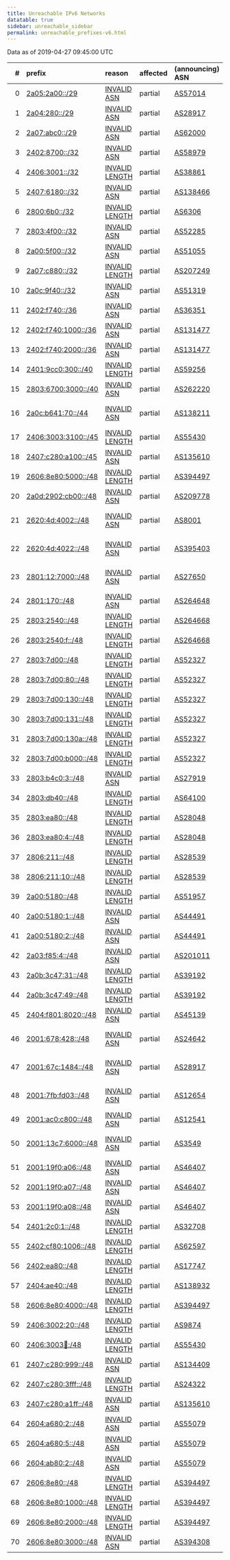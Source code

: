 ```yaml
---
title: Unreachable IPv6 Networks
datatable: true
sidebar: unreachable_sidebar
permalink: unreachable_prefixes-v6.html
---
```


Data as of 2019-04-27 09:45:00 UTC


<div class="datatable-begin"></div>

|   # | prefix                                                           | reason                                                                                                         | affected   | (announcing) ASN                         | ROA (AS, prefix, ML)           | Anchor                                         |   unreachable /48s |
|----:|:-----------------------------------------------------------------|:---------------------------------------------------------------------------------------------------------------|:-----------|:-----------------------------------------|:-------------------------------|:-----------------------------------------------|-------------------:|
|   0 | [2a05:2a00::/29](https://stat.ripe.net/2a05:2a00::/29)           | [INVALID ASN](https://rpki-validator.ripe.net/announcement-preview?asn=AS57014&prefix=2a05:2a00::/29)          | partial    | [AS57014](unreachable_AS57014-v6.html)   | AS59816 2a05:2a00::/29 48      | [RIPE](unreachable_RIPE_NCC_RPKI_Root-v6.html) |             524288 |
|   1 | [2a04:280::/29](https://stat.ripe.net/2a04:280::/29)             | [INVALID ASN](https://rpki-validator.ripe.net/announcement-preview?asn=AS28917&prefix=2a04:280::/29)           | partial    | [AS28917](unreachable_AS28917-v6.html)   | AS48361 2a04:280::/29 29       | [RIPE](unreachable_RIPE_NCC_RPKI_Root-v6.html) |             524288 |
|   2 | [2a07:abc0::/29](https://stat.ripe.net/2a07:abc0::/29)           | [INVALID ASN](https://rpki-validator.ripe.net/announcement-preview?asn=AS62000&prefix=2a07:abc0::/29)          | partial    | [AS62000](unreachable_AS62000-v6.html)   | AS49434 2a07:abc0::/29 29      | [RIPE](unreachable_RIPE_NCC_RPKI_Root-v6.html) |             524288 |
|   3 | [2402:8700::/32](https://stat.ripe.net/2402:8700::/32)           | [INVALID ASN](https://rpki-validator.ripe.net/announcement-preview?asn=AS58979&prefix=2402:8700::/32)          | partial    | [AS58979](unreachable_AS58979-v6.html)   | AS9482 2402:8700::/32 32       | [APNIC](unreachable_APNIC_RPKI_Root-v6.html)   |              65536 |
|   4 | [2406:3001::/32](https://stat.ripe.net/2406:3001::/32)           | [INVALID LENGTH](https://rpki-validator.ripe.net/announcement-preview?asn=AS38861&prefix=2406:3001::/32)       | partial    | [AS38861](unreachable_AS38861-v6.html)   | AS38861 2406:3000::/30 31      | [APNIC](unreachable_APNIC_RPKI_Root-v6.html)   |              65536 |
|   5 | [2407:6180::/32](https://stat.ripe.net/2407:6180::/32)           | [INVALID ASN](https://rpki-validator.ripe.net/announcement-preview?asn=AS138466&prefix=2407:6180::/32)         | partial    | [AS138466](unreachable_AS138466-v6.html) | AS133749 2407:6180::/32 32     | [APNIC](unreachable_APNIC_RPKI_Root-v6.html)   |              65536 |
|   6 | [2800:6b0::/32](https://stat.ripe.net/2800:6b0::/32)             | [INVALID LENGTH](https://rpki-validator.ripe.net/announcement-preview?asn=AS6306&prefix=2800:6b0::/32)         | partial    | [AS6306](unreachable_AS6306-v6.html)     | AS6306 2800:6b0::/28 28        | [LACNIC](unreachable_LACNIC_RPKI_Root-v6.html) |              65536 |
|   7 | [2803:4f00::/32](https://stat.ripe.net/2803:4f00::/32)           | [INVALID ASN](https://rpki-validator.ripe.net/announcement-preview?asn=AS52285&prefix=2803:4f00::/32)          | partial    | [AS52285](unreachable_AS52285-v6.html)   | AS55285 2803:4f00::/32 32      | [LACNIC](unreachable_LACNIC_RPKI_Root-v6.html) |              65536 |
|   8 | [2a00:5f00::/32](https://stat.ripe.net/2a00:5f00::/32)           | [INVALID ASN](https://rpki-validator.ripe.net/announcement-preview?asn=AS51055&prefix=2a00:5f00::/32)          | partial    | [AS51055](unreachable_AS51055-v6.html)   | AS1290 2a00:5f00::/32 32       | [RIPE](unreachable_RIPE_NCC_RPKI_Root-v6.html) |              65536 |
|   9 | [2a07:c880::/32](https://stat.ripe.net/2a07:c880::/32)           | [INVALID LENGTH](https://rpki-validator.ripe.net/announcement-preview?asn=AS207249&prefix=2a07:c880::/32)      | partial    | [AS207249](unreachable_AS207249-v6.html) | AS207249 2a07:c880::/29 29     | [RIPE](unreachable_RIPE_NCC_RPKI_Root-v6.html) |              65536 |
|  10 | [2a0c:9f40::/32](https://stat.ripe.net/2a0c:9f40::/32)           | [INVALID ASN](https://rpki-validator.ripe.net/announcement-preview?asn=AS51319&prefix=2a0c:9f40::/32)          | partial    | [AS51319](unreachable_AS51319-v6.html)   | AS41785 2a0c:9f40::/32 32      | [RIPE](unreachable_RIPE_NCC_RPKI_Root-v6.html) |              65536 |
|  11 | [2402:f740::/36](https://stat.ripe.net/2402:f740::/36)           | [INVALID ASN](https://rpki-validator.ripe.net/announcement-preview?asn=AS36351&prefix=2402:f740::/36)          | partial    | [AS36351](unreachable_AS36351-v6.html)   | AS137882 2402:f740::/32 32     | [APNIC](unreachable_APNIC_RPKI_Root-v6.html)   |               4096 |
|  12 | [2402:f740:1000::/36](https://stat.ripe.net/2402:f740:1000::/36) | [INVALID ASN](https://rpki-validator.ripe.net/announcement-preview?asn=AS131477&prefix=2402:f740:1000::/36)    | partial    | [AS131477](unreachable_AS131477-v6.html) | AS137882 2402:f740::/32 32     | [APNIC](unreachable_APNIC_RPKI_Root-v6.html)   |               4096 |
|  13 | [2402:f740:2000::/36](https://stat.ripe.net/2402:f740:2000::/36) | [INVALID ASN](https://rpki-validator.ripe.net/announcement-preview?asn=AS131477&prefix=2402:f740:2000::/36)    | partial    | [AS131477](unreachable_AS131477-v6.html) | AS137882 2402:f740::/32 32     | [APNIC](unreachable_APNIC_RPKI_Root-v6.html)   |               4096 |
|  14 | [2401:9cc0:300::/40](https://stat.ripe.net/2401:9cc0:300::/40)   | [INVALID LENGTH](https://rpki-validator.ripe.net/announcement-preview?asn=AS59256&prefix=2401:9cc0:300::/40)   | partial    | [AS59256](unreachable_AS59256-v6.html)   | AS59256 2401:9cc0::/32 32      | [APNIC](unreachable_APNIC_RPKI_Root-v6.html)   |                256 |
|  15 | [2803:6700:3000::/40](https://stat.ripe.net/2803:6700:3000::/40) | [INVALID ASN](https://rpki-validator.ripe.net/announcement-preview?asn=AS262220&prefix=2803:6700:3000::/40)    | partial    | [AS262220](unreachable_AS262220-v6.html) | AS263210 2803:6700::/32 48     | [LACNIC](unreachable_LACNIC_RPKI_Root-v6.html) |                256 |
|  16 | [2a0c:b641:70::/44](https://stat.ripe.net/2a0c:b641:70::/44)     | [INVALID ASN](https://rpki-validator.ripe.net/announcement-preview?asn=AS138211&prefix=2a0c:b641:70::/44)      | partial    | [AS138211](unreachable_AS138211-v6.html) | AS209874 2a0c:b641:70::/44 48  | [RIPE](unreachable_RIPE_NCC_RPKI_Root-v6.html) |                 16 |
|  17 | [2406:3003:3100::/45](https://stat.ripe.net/2406:3003:3100::/45) | [INVALID LENGTH](https://rpki-validator.ripe.net/announcement-preview?asn=AS55430&prefix=2406:3003:3100::/45)  | partial    | [AS55430](unreachable_AS55430-v6.html)   | AS55430 2406:3003::/32 35      | [APNIC](unreachable_APNIC_RPKI_Root-v6.html)   |                  8 |
|  18 | [2407:c280:a100::/45](https://stat.ripe.net/2407:c280:a100::/45) | [INVALID ASN](https://rpki-validator.ripe.net/announcement-preview?asn=AS135610&prefix=2407:c280:a100::/45)    | partial    | [AS135610](unreachable_AS135610-v6.html) | AS24322 2407:c280::/32 32      | [APNIC](unreachable_APNIC_RPKI_Root-v6.html)   |                  8 |
|  19 | [2606:8e80:5000::/48](https://stat.ripe.net/2606:8e80:5000::/48) | [INVALID LENGTH](https://rpki-validator.ripe.net/announcement-preview?asn=AS394497&prefix=2606:8e80:5000::/48) | partial    | [AS394497](unreachable_AS394497-v6.html) | AS394497 2606:8e80::/32 32     | [ARIN](unreachable_ARIN-v6.html)               |                  1 |
|  20 | [2a0d:2902:cb00::/48](https://stat.ripe.net/2a0d:2902:cb00::/48) | [INVALID ASN](https://rpki-validator.ripe.net/announcement-preview?asn=AS209778&prefix=2a0d:2902:cb00::/48)    | partial    | [AS209778](unreachable_AS209778-v6.html) | AS50069 2a0d:2900::/29 48      | [RIPE](unreachable_RIPE_NCC_RPKI_Root-v6.html) |                  1 |
|  21 | [2620:4d:4002::/48](https://stat.ripe.net/2620:4d:4002::/48)     | [INVALID ASN](https://rpki-validator.ripe.net/announcement-preview?asn=AS8001&prefix=2620:4d:4002::/48)        | partial    | [AS8001](unreachable_AS8001-v6.html)     | AS62597 2620:4d:4000::/40 48   | [ARIN](unreachable_ARIN-v6.html)               |                  1 |
|  22 | [2620:4d:4022::/48](https://stat.ripe.net/2620:4d:4022::/48)     | [INVALID ASN](https://rpki-validator.ripe.net/announcement-preview?asn=AS395403&prefix=2620:4d:4022::/48)      | partial    | [AS395403](unreachable_AS395403-v6.html) | AS62597 2620:4d:4000::/40 48   | [ARIN](unreachable_ARIN-v6.html)               |                  1 |
|  23 | [2801:12:7000::/48](https://stat.ripe.net/2801:12:7000::/48)     | [INVALID ASN](https://rpki-validator.ripe.net/announcement-preview?asn=AS27650&prefix=2801:12:7000::/48)       | partial    | [AS27650](unreachable_AS27650-v6.html)   | AS266737 2801:12:7000::/48 48  | [LACNIC](unreachable_LACNIC_RPKI_Root-v6.html) |                  1 |
|  24 | [2801:170::/48](https://stat.ripe.net/2801:170::/48)             | [INVALID ASN](https://rpki-validator.ripe.net/announcement-preview?asn=AS264648&prefix=2801:170::/48)          | partial    | [AS264648](unreachable_AS264648-v6.html) | AS19429 2801:170::/48 48       | [LACNIC](unreachable_LACNIC_RPKI_Root-v6.html) |                  1 |
|  25 | [2803:2540::/48](https://stat.ripe.net/2803:2540::/48)           | [INVALID LENGTH](https://rpki-validator.ripe.net/announcement-preview?asn=AS264668&prefix=2803:2540::/48)      | partial    | [AS264668](unreachable_AS264668-v6.html) | AS264668 2803:2540::/32 32     | [LACNIC](unreachable_LACNIC_RPKI_Root-v6.html) |                  1 |
|  26 | [2803:2540:f::/48](https://stat.ripe.net/2803:2540:f::/48)       | [INVALID LENGTH](https://rpki-validator.ripe.net/announcement-preview?asn=AS264668&prefix=2803:2540:f::/48)    | partial    | [AS264668](unreachable_AS264668-v6.html) | AS264668 2803:2540::/32 32     | [LACNIC](unreachable_LACNIC_RPKI_Root-v6.html) |                  1 |
|  27 | [2803:7d00::/48](https://stat.ripe.net/2803:7d00::/48)           | [INVALID LENGTH](https://rpki-validator.ripe.net/announcement-preview?asn=AS52327&prefix=2803:7d00::/48)       | partial    | [AS52327](unreachable_AS52327-v6.html)   | AS52327 2803:7d00::/32 32      | [LACNIC](unreachable_LACNIC_RPKI_Root-v6.html) |                  1 |
|  28 | [2803:7d00:80::/48](https://stat.ripe.net/2803:7d00:80::/48)     | [INVALID LENGTH](https://rpki-validator.ripe.net/announcement-preview?asn=AS52327&prefix=2803:7d00:80::/48)    | partial    | [AS52327](unreachable_AS52327-v6.html)   | AS52327 2803:7d00::/32 32      | [LACNIC](unreachable_LACNIC_RPKI_Root-v6.html) |                  1 |
|  29 | [2803:7d00:130::/48](https://stat.ripe.net/2803:7d00:130::/48)   | [INVALID LENGTH](https://rpki-validator.ripe.net/announcement-preview?asn=AS52327&prefix=2803:7d00:130::/48)   | partial    | [AS52327](unreachable_AS52327-v6.html)   | AS52327 2803:7d00::/32 32      | [LACNIC](unreachable_LACNIC_RPKI_Root-v6.html) |                  1 |
|  30 | [2803:7d00:131::/48](https://stat.ripe.net/2803:7d00:131::/48)   | [INVALID LENGTH](https://rpki-validator.ripe.net/announcement-preview?asn=AS52327&prefix=2803:7d00:131::/48)   | partial    | [AS52327](unreachable_AS52327-v6.html)   | AS52327 2803:7d00::/32 32      | [LACNIC](unreachable_LACNIC_RPKI_Root-v6.html) |                  1 |
|  31 | [2803:7d00:130a::/48](https://stat.ripe.net/2803:7d00:130a::/48) | [INVALID LENGTH](https://rpki-validator.ripe.net/announcement-preview?asn=AS52327&prefix=2803:7d00:130a::/48)  | partial    | [AS52327](unreachable_AS52327-v6.html)   | AS52327 2803:7d00::/32 32      | [LACNIC](unreachable_LACNIC_RPKI_Root-v6.html) |                  1 |
|  32 | [2803:7d00:b000::/48](https://stat.ripe.net/2803:7d00:b000::/48) | [INVALID LENGTH](https://rpki-validator.ripe.net/announcement-preview?asn=AS52327&prefix=2803:7d00:b000::/48)  | partial    | [AS52327](unreachable_AS52327-v6.html)   | AS52327 2803:7d00::/32 32      | [LACNIC](unreachable_LACNIC_RPKI_Root-v6.html) |                  1 |
|  33 | [2803:b4c0:3::/48](https://stat.ripe.net/2803:b4c0:3::/48)       | [INVALID ASN](https://rpki-validator.ripe.net/announcement-preview?asn=AS27919&prefix=2803:b4c0:3::/48)        | partial    | [AS27919](unreachable_AS27919-v6.html)   | AS264668 2803:b4c0:3::/48 48   | [LACNIC](unreachable_LACNIC_RPKI_Root-v6.html) |                  1 |
|  34 | [2803:db40::/48](https://stat.ripe.net/2803:db40::/48)           | [INVALID LENGTH](https://rpki-validator.ripe.net/announcement-preview?asn=AS64100&prefix=2803:db40::/48)       | partial    | [AS64100](unreachable_AS64100-v6.html)   | AS64100 2803:db40::/32 32      | [LACNIC](unreachable_LACNIC_RPKI_Root-v6.html) |                  1 |
|  35 | [2803:ea80::/48](https://stat.ripe.net/2803:ea80::/48)           | [INVALID LENGTH](https://rpki-validator.ripe.net/announcement-preview?asn=AS28048&prefix=2803:ea80::/48)       | partial    | [AS28048](unreachable_AS28048-v6.html)   | AS28048 2803:ea80::/32 32      | [LACNIC](unreachable_LACNIC_RPKI_Root-v6.html) |                  1 |
|  36 | [2803:ea80:4::/48](https://stat.ripe.net/2803:ea80:4::/48)       | [INVALID LENGTH](https://rpki-validator.ripe.net/announcement-preview?asn=AS28048&prefix=2803:ea80:4::/48)     | partial    | [AS28048](unreachable_AS28048-v6.html)   | AS28048 2803:ea80::/32 32      | [LACNIC](unreachable_LACNIC_RPKI_Root-v6.html) |                  1 |
|  37 | [2806:211::/48](https://stat.ripe.net/2806:211::/48)             | [INVALID LENGTH](https://rpki-validator.ripe.net/announcement-preview?asn=AS28539&prefix=2806:211::/48)        | partial    | [AS28539](unreachable_AS28539-v6.html)   | AS28539 2806:211::/32 32       | [LACNIC](unreachable_LACNIC_RPKI_Root-v6.html) |                  1 |
|  38 | [2806:211:10::/48](https://stat.ripe.net/2806:211:10::/48)       | [INVALID LENGTH](https://rpki-validator.ripe.net/announcement-preview?asn=AS28539&prefix=2806:211:10::/48)     | partial    | [AS28539](unreachable_AS28539-v6.html)   | AS28539 2806:211::/32 32       | [LACNIC](unreachable_LACNIC_RPKI_Root-v6.html) |                  1 |
|  39 | [2a00:5180::/48](https://stat.ripe.net/2a00:5180::/48)           | [INVALID LENGTH](https://rpki-validator.ripe.net/announcement-preview?asn=AS51957&prefix=2a00:5180::/48)       | partial    | [AS51957](unreachable_AS51957-v6.html)   | AS51957 2a00:5180::/32 32      | [RIPE](unreachable_RIPE_NCC_RPKI_Root-v6.html) |                  1 |
|  40 | [2a00:5180:1::/48](https://stat.ripe.net/2a00:5180:1::/48)       | [INVALID ASN](https://rpki-validator.ripe.net/announcement-preview?asn=AS44491&prefix=2a00:5180:1::/48)        | partial    | [AS44491](unreachable_AS44491-v6.html)   | AS51957 2a00:5180::/32 32      | [RIPE](unreachable_RIPE_NCC_RPKI_Root-v6.html) |                  1 |
|  41 | [2a00:5180:2::/48](https://stat.ripe.net/2a00:5180:2::/48)       | [INVALID ASN](https://rpki-validator.ripe.net/announcement-preview?asn=AS44491&prefix=2a00:5180:2::/48)        | partial    | [AS44491](unreachable_AS44491-v6.html)   | AS51957 2a00:5180::/32 32      | [RIPE](unreachable_RIPE_NCC_RPKI_Root-v6.html) |                  1 |
|  42 | [2a03:f85:4::/48](https://stat.ripe.net/2a03:f85:4::/48)         | [INVALID ASN](https://rpki-validator.ripe.net/announcement-preview?asn=AS201011&prefix=2a03:f85:4::/48)        | partial    | [AS201011](unreachable_AS201011-v6.html) | AS57169 2a03:f80::/29 32       | [RIPE](unreachable_RIPE_NCC_RPKI_Root-v6.html) |                  1 |
|  43 | [2a0b:3c47:31::/48](https://stat.ripe.net/2a0b:3c47:31::/48)     | [INVALID LENGTH](https://rpki-validator.ripe.net/announcement-preview?asn=AS39192&prefix=2a0b:3c47:31::/48)    | partial    | [AS39192](unreachable_AS39192-v6.html)   | AS39192 2a0b:3c47::/32 32      | [RIPE](unreachable_RIPE_NCC_RPKI_Root-v6.html) |                  1 |
|  44 | [2a0b:3c47:49::/48](https://stat.ripe.net/2a0b:3c47:49::/48)     | [INVALID LENGTH](https://rpki-validator.ripe.net/announcement-preview?asn=AS39192&prefix=2a0b:3c47:49::/48)    | partial    | [AS39192](unreachable_AS39192-v6.html)   | AS39192 2a0b:3c47::/32 32      | [RIPE](unreachable_RIPE_NCC_RPKI_Root-v6.html) |                  1 |
|  45 | [2404:f801:8020::/48](https://stat.ripe.net/2404:f801:8020::/48) | [INVALID ASN](https://rpki-validator.ripe.net/announcement-preview?asn=AS45139&prefix=2404:f801:8020::/48)     | partial    | [AS45139](unreachable_AS45139-v6.html)   | AS8071 2404:f801::/32 32       | [APNIC](unreachable_APNIC_RPKI_Root-v6.html)   |                  1 |
|  46 | [2001:678:428::/48](https://stat.ripe.net/2001:678:428::/48)     | [INVALID ASN](https://rpki-validator.ripe.net/announcement-preview?asn=AS24642&prefix=2001:678:428::/48)       | partial    | [AS24642](unreachable_AS24642-v6.html)   | AS51088 2001:678:428::/48 48   | [RIPE](unreachable_RIPE_NCC_RPKI_Root-v6.html) |                  1 |
|  47 | [2001:67c:1484::/48](https://stat.ripe.net/2001:67c:1484::/48)   | [INVALID ASN](https://rpki-validator.ripe.net/announcement-preview?asn=AS28917&prefix=2001:67c:1484::/48)      | partial    | [AS28917](unreachable_AS28917-v6.html)   | AS48361 2001:67c:1484::/48 48  | [RIPE](unreachable_RIPE_NCC_RPKI_Root-v6.html) |                  1 |
|  48 | [2001:7fb:fd03::/48](https://stat.ripe.net/2001:7fb:fd03::/48)   | [INVALID ASN](https://rpki-validator.ripe.net/announcement-preview?asn=AS12654&prefix=2001:7fb:fd03::/48)      | partial    | [AS12654](unreachable_AS12654-v6.html)   | AS196615 2001:7fb:fd03::/48 48 | [RIPE](unreachable_RIPE_NCC_RPKI_Root-v6.html) |                  1 |
|  49 | [2001:ac0:c800::/48](https://stat.ripe.net/2001:ac0:c800::/48)   | [INVALID ASN](https://rpki-validator.ripe.net/announcement-preview?asn=AS12541&prefix=2001:ac0:c800::/48)      | partial    | [AS12541](unreachable_AS12541-v6.html)   | AS8903 2001:ac0::/32 32        | [RIPE](unreachable_RIPE_NCC_RPKI_Root-v6.html) |                  1 |
|  50 | [2001:13c7:6000::/48](https://stat.ripe.net/2001:13c7:6000::/48) | [INVALID ASN](https://rpki-validator.ripe.net/announcement-preview?asn=AS3549&prefix=2001:13c7:6000::/48)      | partial    | [AS3549](unreachable_AS3549-v6.html)     | AS14970 2001:13c7:6000::/48 48 | [LACNIC](unreachable_LACNIC_RPKI_Root-v6.html) |                  1 |
|  51 | [2001:19f0:a06::/48](https://stat.ripe.net/2001:19f0:a06::/48)   | [INVALID ASN](https://rpki-validator.ripe.net/announcement-preview?asn=AS46407&prefix=2001:19f0:a06::/48)      | partial    | [AS46407](unreachable_AS46407-v6.html)   | AS20473 2001:19f0::/32 48      | [ARIN](unreachable_ARIN-v6.html)               |                  1 |
|  52 | [2001:19f0:a07::/48](https://stat.ripe.net/2001:19f0:a07::/48)   | [INVALID ASN](https://rpki-validator.ripe.net/announcement-preview?asn=AS46407&prefix=2001:19f0:a07::/48)      | partial    | [AS46407](unreachable_AS46407-v6.html)   | AS20473 2001:19f0::/32 48      | [ARIN](unreachable_ARIN-v6.html)               |                  1 |
|  53 | [2001:19f0:a08::/48](https://stat.ripe.net/2001:19f0:a08::/48)   | [INVALID ASN](https://rpki-validator.ripe.net/announcement-preview?asn=AS46407&prefix=2001:19f0:a08::/48)      | partial    | [AS46407](unreachable_AS46407-v6.html)   | AS20473 2001:19f0::/32 48      | [ARIN](unreachable_ARIN-v6.html)               |                  1 |
|  54 | [2401:2c0:1::/48](https://stat.ripe.net/2401:2c0:1::/48)         | [INVALID LENGTH](https://rpki-validator.ripe.net/announcement-preview?asn=AS32708&prefix=2401:2c0:1::/48)      | partial    | [AS32708](unreachable_AS32708-v6.html)   | AS32708 2401:2c0::/32 32       | [APNIC](unreachable_APNIC_RPKI_Root-v6.html)   |                  1 |
|  55 | [2402:cf80:1006::/48](https://stat.ripe.net/2402:cf80:1006::/48) | [INVALID LENGTH](https://rpki-validator.ripe.net/announcement-preview?asn=AS62597&prefix=2402:cf80:1006::/48)  | partial    | [AS62597](unreachable_AS62597-v6.html)   | AS62597 2402:cf80::/32 32      | [APNIC](unreachable_APNIC_RPKI_Root-v6.html)   |                  1 |
|  56 | [2402:ea80::/48](https://stat.ripe.net/2402:ea80::/48)           | [INVALID LENGTH](https://rpki-validator.ripe.net/announcement-preview?asn=AS17747&prefix=2402:ea80::/48)       | partial    | [AS17747](unreachable_AS17747-v6.html)   | AS17747 2402:ea80::/32 32      | [APNIC](unreachable_APNIC_RPKI_Root-v6.html)   |                  1 |
|  57 | [2404:ae40::/48](https://stat.ripe.net/2404:ae40::/48)           | [INVALID LENGTH](https://rpki-validator.ripe.net/announcement-preview?asn=AS138932&prefix=2404:ae40::/48)      | partial    | [AS138932](unreachable_AS138932-v6.html) | AS138932 2404:ae40::/32 32     | [APNIC](unreachable_APNIC_RPKI_Root-v6.html)   |                  1 |
|  58 | [2606:8e80:4000::/48](https://stat.ripe.net/2606:8e80:4000::/48) | [INVALID LENGTH](https://rpki-validator.ripe.net/announcement-preview?asn=AS394497&prefix=2606:8e80:4000::/48) | partial    | [AS394497](unreachable_AS394497-v6.html) | AS394497 2606:8e80::/32 32     | [ARIN](unreachable_ARIN-v6.html)               |                  1 |
|  59 | [2406:3002:20::/48](https://stat.ripe.net/2406:3002:20::/48)     | [INVALID LENGTH](https://rpki-validator.ripe.net/announcement-preview?asn=AS9874&prefix=2406:3002:20::/48)     | partial    | [AS9874](unreachable_AS9874-v6.html)     | AS9874 2406:3002::/32 35       | [APNIC](unreachable_APNIC_RPKI_Root-v6.html)   |                  1 |
|  60 | [2406:3003:100::/48](https://stat.ripe.net/2406:3003:100::/48)   | [INVALID LENGTH](https://rpki-validator.ripe.net/announcement-preview?asn=AS55430&prefix=2406:3003:100::/48)   | partial    | [AS55430](unreachable_AS55430-v6.html)   | AS55430 2406:3003::/32 35      | [APNIC](unreachable_APNIC_RPKI_Root-v6.html)   |                  1 |
|  61 | [2407:c280:999::/48](https://stat.ripe.net/2407:c280:999::/48)   | [INVALID ASN](https://rpki-validator.ripe.net/announcement-preview?asn=AS134409&prefix=2407:c280:999::/48)     | partial    | [AS134409](unreachable_AS134409-v6.html) | AS24322 2407:c280::/32 32      | [APNIC](unreachable_APNIC_RPKI_Root-v6.html)   |                  1 |
|  62 | [2407:c280:3fff::/48](https://stat.ripe.net/2407:c280:3fff::/48) | [INVALID LENGTH](https://rpki-validator.ripe.net/announcement-preview?asn=AS24322&prefix=2407:c280:3fff::/48)  | partial    | [AS24322](unreachable_AS24322-v6.html)   | AS24322 2407:c280::/32 32      | [APNIC](unreachable_APNIC_RPKI_Root-v6.html)   |                  1 |
|  63 | [2407:c280:a1ff::/48](https://stat.ripe.net/2407:c280:a1ff::/48) | [INVALID ASN](https://rpki-validator.ripe.net/announcement-preview?asn=AS135610&prefix=2407:c280:a1ff::/48)    | partial    | [AS135610](unreachable_AS135610-v6.html) | AS24322 2407:c280::/32 32      | [APNIC](unreachable_APNIC_RPKI_Root-v6.html)   |                  1 |
|  64 | [2604:a680:2::/48](https://stat.ripe.net/2604:a680:2::/48)       | [INVALID ASN](https://rpki-validator.ripe.net/announcement-preview?asn=AS55079&prefix=2604:a680:2::/48)        | partial    | [AS55079](unreachable_AS55079-v6.html)   | AS20473 2604:a680::/32 48      | [ARIN](unreachable_ARIN-v6.html)               |                  1 |
|  65 | [2604:a680:5::/48](https://stat.ripe.net/2604:a680:5::/48)       | [INVALID ASN](https://rpki-validator.ripe.net/announcement-preview?asn=AS55079&prefix=2604:a680:5::/48)        | partial    | [AS55079](unreachable_AS55079-v6.html)   | AS20473 2604:a680::/32 48      | [ARIN](unreachable_ARIN-v6.html)               |                  1 |
|  66 | [2604:ab80:2::/48](https://stat.ripe.net/2604:ab80:2::/48)       | [INVALID ASN](https://rpki-validator.ripe.net/announcement-preview?asn=AS55079&prefix=2604:ab80:2::/48)        | partial    | [AS55079](unreachable_AS55079-v6.html)   | AS20473 2604:ab80::/32 48      | [ARIN](unreachable_ARIN-v6.html)               |                  1 |
|  67 | [2606:8e80::/48](https://stat.ripe.net/2606:8e80::/48)           | [INVALID LENGTH](https://rpki-validator.ripe.net/announcement-preview?asn=AS394497&prefix=2606:8e80::/48)      | partial    | [AS394497](unreachable_AS394497-v6.html) | AS394497 2606:8e80::/32 32     | [ARIN](unreachable_ARIN-v6.html)               |                  1 |
|  68 | [2606:8e80:1000::/48](https://stat.ripe.net/2606:8e80:1000::/48) | [INVALID LENGTH](https://rpki-validator.ripe.net/announcement-preview?asn=AS394497&prefix=2606:8e80:1000::/48) | partial    | [AS394497](unreachable_AS394497-v6.html) | AS394497 2606:8e80::/32 32     | [ARIN](unreachable_ARIN-v6.html)               |                  1 |
|  69 | [2606:8e80:2000::/48](https://stat.ripe.net/2606:8e80:2000::/48) | [INVALID LENGTH](https://rpki-validator.ripe.net/announcement-preview?asn=AS394497&prefix=2606:8e80:2000::/48) | partial    | [AS394497](unreachable_AS394497-v6.html) | AS394497 2606:8e80::/32 32     | [ARIN](unreachable_ARIN-v6.html)               |                  1 |
|  70 | [2606:8e80:3000::/48](https://stat.ripe.net/2606:8e80:3000::/48) | [INVALID ASN](https://rpki-validator.ripe.net/announcement-preview?asn=AS394308&prefix=2606:8e80:3000::/48)    | partial    | [AS394308](unreachable_AS394308-v6.html) | AS394497 2606:8e80::/32 32     | [ARIN](unreachable_ARIN-v6.html)               |                  1 |

<div class="datatable-end"></div>